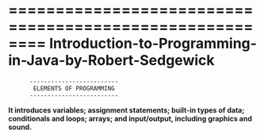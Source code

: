 ========================================================
Introduction-to-Programming-in-Java-by-Robert-Sedgewick
========================================================

          -------------------------
           ELEMENTS OF PROGRAMMING
          -------------------------
**It introduces variables; 
assignment statements;
built-in types of data;
conditionals and loops; 
arrays; 
and input/output, 
including graphics and sound.**